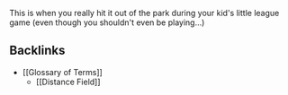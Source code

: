 This is when you really hit it out of the park during your kid's little league game (even though you shouldn't even be playing...)
## Backlinks
* [[Glossary of Terms]]
	* [[Distance Field]]

